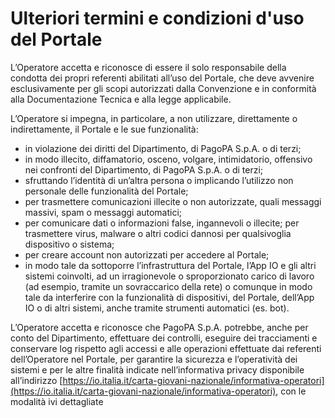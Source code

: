 # Ulteriori termini e condizioni d'uso del Portale

L’Operatore accetta e riconosce di essere il solo responsabile della condotta dei propri referenti abilitati all’uso del Portale, che deve avvenire esclusivamente per gli scopi autorizzati dalla Convenzione e in conformità alla Documentazione Tecnica e alla legge applicabile.&#x20;

L’Operatore si impegna, in particolare, a non utilizzare, direttamente o indirettamente, il Portale e le sue funzionalità:

* in violazione dei diritti del Dipartimento, di PagoPA S.p.A. o di terzi;&#x20;
* in modo illecito, diffamatorio, osceno, volgare, intimidatorio, offensivo nei confronti del Dipartimento, di PagoPA S.p.A. o di terzi;&#x20;
* sfruttando l’identità di un’altra persona o implicando l’utilizzo non personale delle funzionalità del Portale;&#x20;
* per trasmettere comunicazioni illecite o non autorizzate, quali messaggi massivi, spam o messaggi automatici;&#x20;
* per comunicare dati o informazioni false, ingannevoli o illecite; per trasmettere virus, malware o altri codici dannosi per qualsivoglia dispositivo o sistema;&#x20;
* per creare account non autorizzati per accedere al Portale;&#x20;
* in modo tale da sottoporre l’infrastruttura del Portale, l’App IO e gli altri sistemi coinvolti, ad un irragionevole o sproporzionato carico di lavoro (ad esempio, tramite un sovraccarico della rete) o comunque in modo tale da interferire con la funzionalità di dispositivi, del Portale, dell’App IO o di altri sistemi, anche tramite strumenti automatici (es. bot).&#x20;

L’Operatore accetta e riconosce che PagoPA S.p.A. potrebbe, anche per conto del Dipartimento, effettuare dei controlli, eseguire dei tracciamenti e conservare log rispetto agli accessi e alle operazioni effettuate dai referenti dell’Operatore nel Portale, per garantire la sicurezza e l’operatività dei sistemi e per le altre finalità indicate nell’informativa privacy disponibile all’indirizzo [https://io.italia.it/carta-giovani-nazionale/informativa-operatori](https://io.italia.it/carta-giovani-nazionale/informativa-operatori), con le modalità ivi dettagliate
